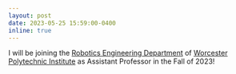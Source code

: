 ```yaml
---
layout: post
date: 2023-05-25 15:59:00-0400
inline: true
---
```

I will be joining the [Robotics Engineering Department](https://www.wpi.edu/academics/departments/robotics-engineering) of [Worcester Polytechnic Institute](https://www.wpi.edu/) as Assistant Professor in the Fall of 2023!
